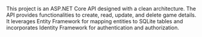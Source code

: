 
This project is an ASP.NET Core API designed with a clean architecture.
The API provides functionalities to create, read, update, and delete game details.
It leverages Entity Framework for mapping entities to SQLite tables and incorporates Identity Framework for authentication and authorization.
